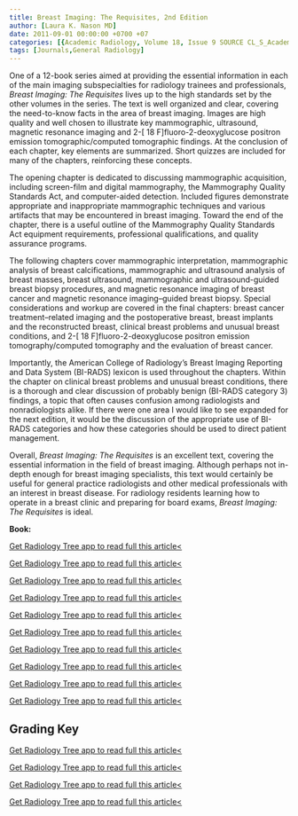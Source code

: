 ```yaml
---
title: Breast Imaging: The Requisites, 2nd Edition
author: [Laura K. Nason MD]
date: 2011-09-01 00:00:00 +0700 +07
categories: [{Academic Radiology, Volume 18, Issue 9 SOURCE CL_S_AcademicRadiologyVolume18Issue9 1}]
tags: [Journals,General Radiology]
---
```

One of a 12-book series aimed at providing the essential information in each of the main imaging subspecialties for radiology trainees and professionals, _Breast Imaging: The Requisites_ lives up to the high standards set by the other volumes in the series. The text is well organized and clear, covering the need-to-know facts in the area of breast imaging. Images are high quality and well chosen to illustrate key mammographic, ultrasound, magnetic resonance imaging and 2-\[  18 F\]fluoro-2-deoxyglucose positron emission tomographic/computed tomographic findings. At the conclusion of each chapter, key elements are summarized. Short quizzes are included for many of the chapters, reinforcing these concepts.

The opening chapter is dedicated to discussing mammographic acquisition, including screen-film and digital mammography, the Mammography Quality Standards Act, and computer-aided detection. Included figures demonstrate appropriate and inappropriate mammographic techniques and various artifacts that may be encountered in breast imaging. Toward the end of the chapter, there is a useful outline of the Mammography Quality Standards Act equipment requirements, professional qualifications, and quality assurance programs.

The following chapters cover mammographic interpretation, mammographic analysis of breast calcifications, mammographic and ultrasound analysis of breast masses, breast ultrasound, mammographic and ultrasound-guided breast biopsy procedures, and magnetic resonance imaging of breast cancer and magnetic resonance imaging–guided breast biopsy. Special considerations and workup are covered in the final chapters: breast cancer treatment–related imaging and the postoperative breast, breast implants and the reconstructed breast, clinical breast problems and unusual breast conditions, and 2-\[  18 F\]fluoro-2-deoxyglucose positron emission tomography/computed tomography and the evaluation of breast cancer.

Importantly, the American College of Radiology’s Breast Imaging Reporting and Data System (BI-RADS) lexicon is used throughout the chapters. Within the chapter on clinical breast problems and unusual breast conditions, there is a thorough and clear discussion of probably benign (BI-RADS category 3) findings, a topic that often causes confusion among radiologists and nonradiologists alike. If there were one area I would like to see expanded for the next edition, it would be the discussion of the appropriate use of BI-RADS categories and how these categories should be used to direct patient management.

Overall, _Breast Imaging: The Requisites_ is an excellent text, covering the essential information in the field of breast imaging. Although perhaps not in-depth enough for breast imaging specialists, this text would certainly be useful for general practice radiologists and other medical professionals with an interest in breast disease. For radiology residents learning how to operate in a breast clinic and preparing for board exams, _Breast Imaging: The Requisites_ is ideal.

**Book:**

[Get Radiology Tree app to read full this article<](https://clinicalpub.com/app)

[Get Radiology Tree app to read full this article<](https://clinicalpub.com/app)

[Get Radiology Tree app to read full this article<](https://clinicalpub.com/app)

[Get Radiology Tree app to read full this article<](https://clinicalpub.com/app)

[Get Radiology Tree app to read full this article<](https://clinicalpub.com/app)

[Get Radiology Tree app to read full this article<](https://clinicalpub.com/app)

[Get Radiology Tree app to read full this article<](https://clinicalpub.com/app)

[Get Radiology Tree app to read full this article<](https://clinicalpub.com/app)

[Get Radiology Tree app to read full this article<](https://clinicalpub.com/app)

[Get Radiology Tree app to read full this article<](https://clinicalpub.com/app)

## Grading Key

[Get Radiology Tree app to read full this article<](https://clinicalpub.com/app)

[Get Radiology Tree app to read full this article<](https://clinicalpub.com/app)

[Get Radiology Tree app to read full this article<](https://clinicalpub.com/app)

[Get Radiology Tree app to read full this article<](https://clinicalpub.com/app)